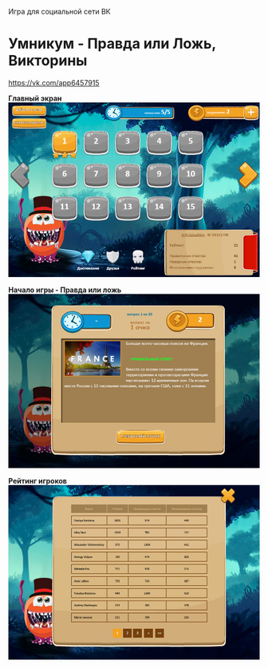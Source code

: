 Игра для социальной сети ВК

Умникум - Правда или Ложь, Викторины
=====================

<https://vk.com/app6457915>

**Главный экран**
![Скрин 1](https://github.com/Djan-sensei/umnikum/raw/master/screen/screen_001.jpg)

**Начало игры - Правда или ложь**
![Скрин 2](https://github.com/Djan-sensei/umnikum/raw/master/screen/screen_002.jpg)

**Рейтинг игроков**
![Скрин 3](https://github.com/Djan-sensei/umnikum/raw/master/screen/screen_003.jpg)